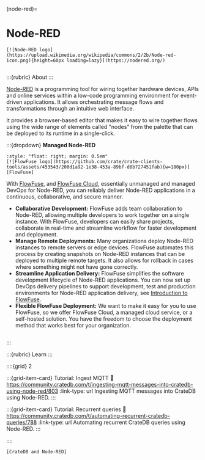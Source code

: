 (node-red)=
# Node-RED

```{div} .float-right
[![Node-RED logo](https://upload.wikimedia.org/wikipedia/commons/2/2b/Node-red-icon.png){height=60px loading=lazy}](https://nodered.org/)
```
```{div} .clearfix
```

:::{rubric} About
:::

[Node-RED] is a programming tool for wiring together hardware devices, APIs
and online services within a low-code programming environment for event-driven
applications. It allows orchestrating message flows and transformations through
an intuitive web interface.

It provides a browser-based editor that makes it easy to wire together flows
using the wide range of elements called "nodes" from the palette that can be
deployed to its runtime in a single-click.

:::{dropdown} **Managed Node-RED**
```{div}
:style: "float: right; margin: 0.5em"
[![FlowFuse logo](https://github.com/crate/crate-clients-tools/assets/453543/200d1a92-1e38-453a-89bf-d8b727451fab){w=180px}][FlowFuse]
```

With [FlowFuse], and [FlowFuse Cloud], essentially unmanaged and managed DevOps
for Node-RED, you can reliably deliver Node-RED applications in a continuous,
collaborative, and secure manner.

- **Collaborative Development:** FlowFuse adds team collaboration to Node-RED,
  allowing multiple developers to work together on a single instance. With
  FlowFuse, developers can easily share projects, collaborate in real-time and
  streamline workflow for faster development and deployment.
- **Manage Remote Deployments:** Many organizations deploy Node-RED instances to
  remote servers or edge devices. FlowFuse automates this process by creating
  snapshots on Node-RED instances that can be deployed to multiple remote targets.
  It also allows for rollback in cases where something might not have gone correctly.
- **Streamline Application Delivery:** FlowFuse simplifies the software development
  lifecycle of Node-RED applications. You can now set up DevOps delivery pipelines
  to support development, test and production environments for Node-RED application
  delivery, see [Introduction to FlowFuse].
- **Flexible FlowFuse Deployment:** We want to make it easy for you to use FlowFuse,
  so we offer FlowFuse Cloud, a managed cloud service, or a self-hosted solution.
  You have the freedom to choose the deployment method that works best for your
  organization.

```{div} .clearfix
```
:::


:::{rubric} Learn
:::

::::{grid} 2

:::{grid-item-card} Tutorial: Ingest MQTT
:link: https://community.cratedb.com/t/ingesting-mqtt-messages-into-cratedb-using-node-red/803
:link-type: url
Ingesting MQTT messages into CrateDB using Node-RED.
:::

:::{grid-item-card} Tutorial: Recurrent queries
:link: https://community.cratedb.com/t/automating-recurrent-cratedb-queries/788
:link-type: url
Automating recurrent CrateDB queries using Node-RED.
:::

::::


```{seealso}
[CrateDB and Node-RED]
```


[CrateDB and Node-RED]: https://cratedb.com/integrations/cratedb-and-node-red
[FlowFuse]: https://flowfuse.com/
[FlowFuse Cloud]: https://app.flowforge.com/
[Introduction to FlowFuse]: https://flowfuse.com/webinars/2023/introduction-to-flowforge/
[Node-RED]: https://nodered.org/
